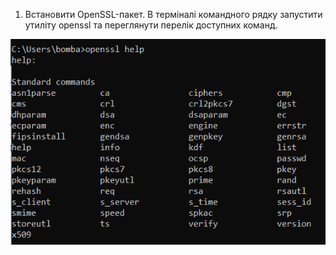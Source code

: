 1. Встановити OpenSSL-пакет. В терміналі командного рядку запустити утиліту openssl та переглянути перелік доступних команд.

![Alt text](./images/1.png)

